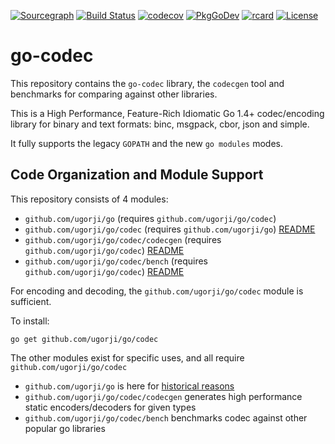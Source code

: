 [![Sourcegraph](https://sourcegraph.com/github.com/ugorji/go/-/badge.svg?v=4)](https://sourcegraph.com/github.com/ugorji/go/-/tree/codec?badge)
[![Build Status](https://travis-ci.org/ugorji/go.svg?branch=master)](https://travis-ci.org/ugorji/go)
[![codecov](https://codecov.io/gh/ugorji/go/branch/master/graph/badge.svg?v=4)](https://codecov.io/gh/ugorji/go)
[![PkgGoDev](https://pkg.go.dev/badge/github.com/ugorji/go/codec)](https://pkg.go.dev/github.com/ugorji/go/codec)
[![rcard](https://goreportcard.com/badge/github.com/ugorji/go/codec?v=4)](https://goreportcard.com/report/github.com/ugorji/go/codec)
[![License](http://img.shields.io/badge/license-mit-blue.svg?style=flat-square)](https://raw.githubusercontent.com/ugorji/go/master/LICENSE)

# go-codec

This repository contains the `go-codec` library, the `codecgen` tool and
benchmarks for comparing against other libraries.

This is a High Performance, Feature-Rich Idiomatic Go 1.4+ codec/encoding library
for binary and text formats: binc, msgpack, cbor, json and simple.

It fully supports the legacy `GOPATH` and the new `go modules` modes.

## Code Organization and Module Support

This repository consists of 4 modules:

- `github.com/ugorji/go` (requires `github.com/ugorji/go/codec`)
- `github.com/ugorji/go/codec` (requires `github.com/ugorji/go`) [README](codec/README.md)
- `github.com/ugorji/go/codec/codecgen` (requires `github.com/ugorji/go/codec`) [README](codec/codecgen/README.md)
- `github.com/ugorji/go/codec/bench` (requires `github.com/ugorji/go/codec`) [README](codec/bench/README.md)

For encoding and decoding, the `github.com/ugorji/go/codec` module is sufficient.

To install:

```
go get github.com/ugorji/go/codec
```

The other modules exist for specific uses, and all require `github.com/ugorji/go/codec`

- `github.com/ugorji/go` is here for [historical reasons](https://github.com/ugorji/go/issues/299)
- `github.com/ugorji/go/codec/codecgen` generates high performance static encoders/decoders for given types
- `github.com/ugorji/go/codec/bench` benchmarks codec against other popular go libraries
